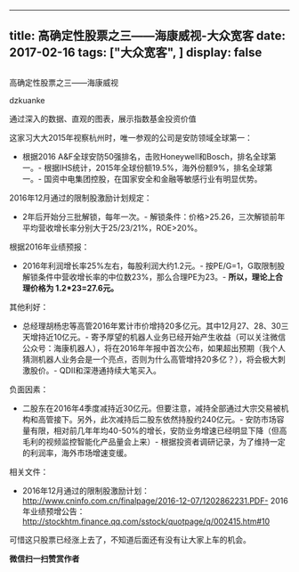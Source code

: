 
---
title:   高确定性股票之三——海康威视-大众宽客
date: 2017-02-16
tags: ["大众宽客", ]
display: false
---


## 



高确定性股票之三——海康威视




dzkuanke




通过深入的数据、直观的图表，展示指数基金投资价值


这家习大大2015年视察杭州时，唯一参观的公司是安防领域全球第一：
- 根据2016 A&amp;F全球安防50强排名，击败Honeywell和Bosch，排名全球第一。- 根据IHS统计，2015年全球份额19.5%，海外份额9%，排名全球第一。- 国资中电集团控股，在国家安全和金融等敏感行业有明显优势。


2016年12月通过的限制股激励计划规定：
- 2年后开始分三批解锁，每年一次。- 解锁条件：价格&gt;25.26，三次解锁前年平均营收增长率分别大于25/23/21%，ROE&gt;20%。


根据2016年业绩预报：
- 2016年利润增长率25%左右，每股利润大约1.2元。- 按PE/G=1，G取限制股解锁条件中营收增长率的中位数23%，那么合理PE为23。- **所以，理论上合理价格为 1.2*23=27.6元。**


其他利好：
- 总经理胡杨忠等高管2016年累计市价增持20多亿元。其中12月27、28、30三天增持近10亿元。- 寄予厚望的机器人业务已经开始产生收益（可以关注微信公众号：海康机器人），将在2016年年报中首次公布，如果超出预期（我个人猜测机器人业务会是一个亮点，否则为什么高管增持20多亿？），将会极大刺激股价。- QDII和深港通持续大笔买入。


负面因素：
- 二股东在2016年4季度减持近30亿元。但要注意，减持全部通过大宗交易被机构和高管接下。另外，此次减持后二股东依然持股约240亿元。- 安防市场容量有限，相对前几年年均40-50%的增长，安防业务增速已经明显下降（但高毛利的视频监控智能化产品量会上来）- 根据投资者调研记录，为了维持一定的利润率，海外市场增速变缓。


相关文件：
- 2016年12月通过的限制股激励计划：http://www.cninfo.com.cn/finalpage/2016-12-07/1202862231.PDF- 2016年业绩预增公告：http://stockhtm.finance.qq.com/sstock/quotpage/q/002415.htm#10


可惜这只股票已经涨上去了，不知道后面还有没有让大家上车的机会。


**微信扫一扫赞赏作者**













